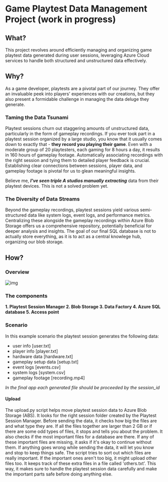 # Game Playtest Data Management Project (work in progress)

## What?

This project revolves around efficiently managing and organizing game playtest data generated during user sessions, leveraging Azure Cloud services to handle both structured and unstructured data effectively.

## Why?

As a game developer, playtests are a pivotal part of our journey. They offer an invaluable peek into players' experiences with our creations, but they also present a formidable challenge in managing the data deluge they generate.

### Taming the Data Tsunami

Playtest sessions churn out staggering amounts of unstructured data, particularly in the form of gameplay recordings. If you ever took part in a playtest session organized by a large studio, you know that it usually comes down to exactly that - **they record you playing their game**. Even with a moderate group of 20 playtesters, each gaming for 8 hours a day, it results in 160 hours of gameplay footage. Automatically associating recordings with the right session and tying them to detailed player feedback is crucial. Establishing clear connections between sessions, player data, and gameplay footage is pivotal for us to glean meaningful insights.

Believe me, ***I've seen triple A studios manually extracting*** data from their playtest devices. This is not a solved problem yet.

### The Diversity of Data Streams

Beyond the gameplay recordings, playtest sessions yield various semi-structured data like system logs, event logs, and performance metrics. Centralizing these alongside the gameplay recordings within Azure Blob Storage offers us a comprehensive repository, potentially beneficial for deeper analysis and insights. The goal of our final SQL database is not to actually store everything, as it is to act as a central knowlege hub, organizing our blob storage.

## How?

### Overview

![img](https://github.com/MichalMSlusarski/Playtest-data-processing/blob/b366a196fb7bb0c477984fdf0376ce50ab6216e5/overview.png)

### The components

**1. Playtest Session Manager
2. Blob Storage
3. Data Factory
4. Azure SQL database
5. Access point**

### Scenario

In this example scenario the playtest session generates the following data:
- user info [user.txt]
- player info [player.txt]
- hardware data [hardware.txt]
- gameplay setup data [setup.txt]
- event logs [events.csv]
- system logs [system.csv]
- gameplay footage [recording.mp4]

*In the final app each generated file should be proceeded by the session_id*

#### Upload
The upload.py script helps move playtest session data to Azure Blob Storage (ABS). It looks for the right session folder created by the Playtest Session Manager. Before sending the data, it checks how big the files are and what type they are. If all the files together are larger than 2 GB or if there are some odd types of files, it stops and tells you about the problem. It also checks if the most important files for a database are there. If any of these important files are missing, it asks if it's okay to continue without them. If anything goes wrong while sending the data, it will let you know and stop to keep things safe. The script tries to sort out which files are really important. If the important ones aren't too big, it might upload other files too. It keeps track of these extra files in a file called 'others.txt'. This way, it makes sure to handle the playtest session data carefully and make the important parts safe before doing anything else.


